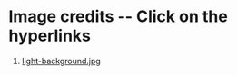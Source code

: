 # Image credits -- Click on the hyperlinks

1. [light-background.jpg](https://unsplash.com/photos/blue-and-pink-light-illustration-LeG68PrXA6Y)
